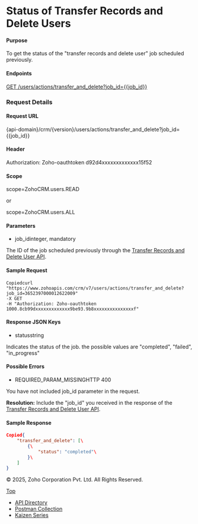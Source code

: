 
# Status of Transfer Records and Delete Users

#### Purpose

To get the status of the "transfer records and delete user" job scheduled previously.

#### Endpoints

[GET /users/actions/transfer\_and\_delete?job\_id={{job\_id}}](https://www.zoho.com/crm/developer/docs/api/v7/transfer-records-delete-user-status.html)

### Request Details

#### Request URL

{api-domain}/crm/{version}/users/actions/transfer\_and\_delete?job\_id={{job\_id}}

#### Header

Authorization: Zoho-oauthtoken d92d4xxxxxxxxxxxxx15f52

#### Scope

scope=ZohoCRM.users.READ

or

scope=ZohoCRM.users.ALL

#### Parameters

- job\_idinteger, mandatory



The ID of the job scheduled previously through the [Transfer Records and Delete User API](https://www.zoho.com/crm/developer/docs/api/v7/transfer_records-delete_user.html).


#### Sample Request

``` curl
Copiedcurl "https://www.zohoapis.com/crm/v7/users/actions/transfer_and_delete?job_id=3652397000012622009"
-X GET
-H "Authorization: Zoho-oauthtoken 1000.8cb99dxxxxxxxxxxxxx9be93.9b8xxxxxxxxxxxxxxxf"
```

#### Response JSON Keys

- statusstring



Indicates the status of the job. the possible values are "completed", "failed", "in\_progress"


#### Possible Errors

- REQUIRED\_PARAM\_MISSINGHTTP 400



You have not included job\_id parameter in the request.

**Resolution:** Include the "job\_id" you received in the response of the [Transfer Records and Delete User API](https://www.zoho.com/crm/developer/docs/api/v7/transfer_records-delete_user.html).


#### Sample Response

``` json
Copied{
    "transfer_and_delete": [\
        {\
            "status": "completed"\
        }\
    ]
}
```

© 2025, Zoho Corporation Pvt. Ltd. All Rights Reserved.

[Top](https://www.zoho.com/crm/developer/docs/api/v7/transfer-records-delete-user-status.html#top)

- [API Directory](https://www.zoho.com/crm/developer/docs/api-directory.html?source_from=qlink_)
- [Postman Collection](https://www.postman.com/zohocrmdevelopers/workspace/zoho-crm-developers/overview?source_from=qlink_)
- [Kaizen Series](https://www.zoho.com/crm/developer/docs/kaizen-series-directory.html?source_from=qlink_)